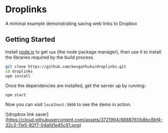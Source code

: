 # Droplinks

A minimal example demonstrating saving web links to Dropbox

## Getting Started

Install [node.js](https://nodejs.org/download) to get `npm` (the node package manager),
then use it to install the libraries required by the build process.

```bash
git clone https://github.com/kevgathuku/droplinks.git
cd droplinks
npm install
```

Once the dependencies are installed, get the server up by running:

`npm start`

Now you can visit `localhost:3000` to see the demo in action.

![dropbox link saver]
(https://cloud.githubusercontent.com/assets/3721994/8888761/b8bc8bf4-32c3-11e5-82f7-04afd1e45c91.png)
